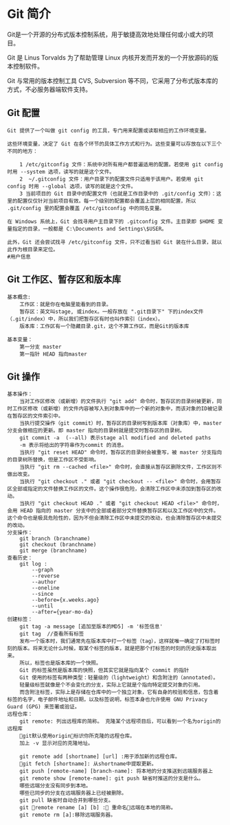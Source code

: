 # Git 简介
Git是一个开源的分布式版本控制系统，用于敏捷高效地处理任何或小或大的项目。

Git 是 Linus Torvalds 为了帮助管理 Linux 内核开发而开发的一个开放源码的版本控制软件。

Git 与常用的版本控制工具 CVS, Subversion 等不同，它采用了分布式版本库的方式，不必服务器端软件支持。

## Git 配置
    Git 提供了一个叫做 git config 的工具，专门用来配置或读取相应的工作环境变量。

    这些环境变量，决定了 Git 在各个环节的具体工作方式和行为。这些变量可以存放在以下三个不同的地方：

        1 /etc/gitconfig 文件：系统中对所有用户都普遍适用的配置。若使用 git config 时用 --system 选项，读写的就是这个文件。
        2  ~/.gitconfig 文件：用户目录下的配置文件只适用于该用户。若使用 git config 时用 --global 选项，读写的就是这个文件。
        3 当前项目的 Git 目录中的配置文件（也就是工作目录中的 .git/config 文件）：这里的配置仅仅针对当前项目有效。每一个级别的配置都会覆盖上层的相同配置，所以 .git/config 里的配置会覆盖 /etc/gitconfig 中的同名变量。
    
    在 Windows 系统上，Git 会找寻用户主目录下的 .gitconfig 文件。主目录即 $HOME 变量指定的目录，一般都是 C:\Documents and Settings\$USER。

    此外，Git 还会尝试找寻 /etc/gitconfig 文件，只不过看当初 Git 装在什么目录，就以此作为根目录来定位。
    #用户信息

## Git 工作区、暂存区和版本库
    基本概念:
        工作区：就是你在电脑里能看到的目录。
        暂存区：英文叫stage, 或index。一般存放在 ".git目录下" 下的index文件（.git/index）中，所以我们把暂存区有时也叫作索引（index）。
        版本库：工作区有一个隐藏目录.git，这个不算工作区，而是Git的版本库
    
    基本变量：
        第一分支 master
        第一指针 HEAD 指向master
## Git 操作
    基本操作：
        当对工作区修改（或新增）的文件执行 "git add" 命令时，暂存区的目录树被更新，同时工作区修改（或新增）的文件内容被写入到对象库中的一个新的对象中，而该对象的ID被记录在暂存区的文件索引中。
        当执行提交操作（git commit）时，暂存区的目录树写到版本库（对象库）中，master 分支会做相应的更新。即 master 指向的目录树就是提交时暂存区的目录树。
        git commit -a  (--all) 表示stage all modified and deleted paths
        -m 表示将给出的字符串作为commit 的消息。
        当执行 "git reset HEAD" 命令时，暂存区的目录树会被重写，被 master 分支指向的目录树所替换，但是工作区不受影响。
        当执行 "git rm --cached <file>" 命令时，会直接从暂存区删除文件，工作区则不做出改变。
        当执行 "git checkout ." 或者 "git checkout -- <file>" 命令时，会用暂存区全部或指定的文件替换工作区的文件。这个操作很危险，会清除工作区中未添加到暂存区的改动。
        当执行 "git checkout HEAD ." 或者 "git checkout HEAD <file>" 命令时，会用 HEAD 指向的 master 分支中的全部或者部分文件替换暂存区和以及工作区中的文件。这个命令也是极具危险性的，因为不但会清除工作区中未提交的改动，也会清除暂存区中未提交的改动。
    分支操作：
        git branch (branchname)
        git checkout (branchname)
        git merge (branchname)
    查看历史：
        git log :
            --graph
            --reverse
            --author
            --oneline
            --since
            --before={x.weeks.ago}
            --until
            --after={year-mo-da}
    创建标签：
        git tag -a message [追加至版本的MD5] -m '标签信息'
        git tag  //查看所有标签
        发布一个版本时，我们通常先在版本库中打一个标签（tag），这样就唯一确定了打标签时刻的版本。将来无论什么时候，取某个标签的版本，就是把那个打标签的时刻的历史版本取出来。
        所以，标签也是版本库的一个快照。
        Git 的标签虽然是版本库的快照，但其实它就是指向某个 commit 的指针
        Git 使用的标签有两种类型：轻量级的（lightweight）和含附注的（annotated）。
        轻量级标签就像是个不会变化的分支，实际上它就是个指向特定提交对象的引用。
        而含附注标签，实际上是存储在仓库中的一个独立对象，它有自身的校验和信息，包含着标签的名字，电子邮件地址和日期，以及标签说明，标签本身也允许使用 GNU Privacy Guard (GPG) 来签署或验证。
    远程仓库：
        git remote: 列出远程库的简称。 克隆某个远程项目后，可以看到一个名为origin的远程库
        git默认使用origin标识你所克隆的远程仓库。
        加上 -v 显示对应的克隆地址。

        git remote add [shortname] [url] :用于添加新的远程仓库。
        git fetch [shortname]: 从shortname中提取更新。
        git push [remote-name] [branch-name]: 将本地的分支推送到远端服务器上
        git remote show [remote-name]: git push 缺省时推送的分支是什么。
        哪些远端分支没有同步到本地。
        哪些已同步的分支在远端服务器上已经被删除。
        git pull 缺省时自动合并到哪些分支。
        git remote rename [a] [b] : 重命名远端在本地的简称。
        git remote rm [a]:移除远端服务器。


